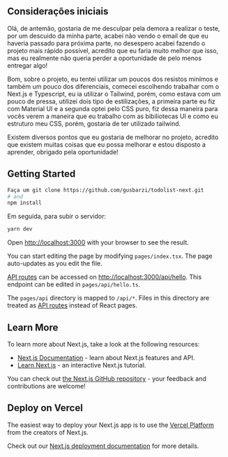 ## Considerações iniciais

Olá, de antemão, gostaria de me desculpar pela demora a realizar o teste, por um descuido da minha parte, acabei não vendo o email de que eu haveria passado para próxima parte, no desespero acabei fazendo o projeto mais rápido possível, acredito que eu faria muito melhor que isso, mas eu realmente não queria perder a oportunidade de pelo menos entregar algo!

Bom, sobre o projeto, eu tentei utilizar um poucos dos resistos minímos e também um pouco dos diferenciais, comecei escolhendo trabalhar com o Next.js e Typescript, eu ia utilizar o Tailwind, porém, como estava com um pouco de pressa, utilizei dois tipo de estilizações, a primeira parte eu fiz com Material UI e a segunda optei pelo CSS puro, fiz dessa maneira para vocês verem a maneira que eu trabalho com as bibiliotecas UI e como eu estruturo meu CSS, porém, gostaria de ter utilizado tailwind.

Existem diversos pontos que eu gostaria de melhorar no projeto, acredito que existem muitas coisas que eu possa melhorar e estou disposto a aprender, obrigado pela oportunidade!

## Getting Started

```bash
Faça um git clone https://github.com/gusbarzi/todolist-next.git
# and
npm install
```
Em seguida, para subir o servidor:

```bash
yarn dev
```

Open [http://localhost:3000](http://localhost:3000) with your browser to see the result.

You can start editing the page by modifying `pages/index.tsx`. The page auto-updates as you edit the file.

[API routes](https://nextjs.org/docs/api-routes/introduction) can be accessed on [http://localhost:3000/api/hello](http://localhost:3000/api/hello). This endpoint can be edited in `pages/api/hello.ts`.

The `pages/api` directory is mapped to `/api/*`. Files in this directory are treated as [API routes](https://nextjs.org/docs/api-routes/introduction) instead of React pages.

## Learn More

To learn more about Next.js, take a look at the following resources:

- [Next.js Documentation](https://nextjs.org/docs) - learn about Next.js features and API.
- [Learn Next.js](https://nextjs.org/learn) - an interactive Next.js tutorial.

You can check out [the Next.js GitHub repository](https://github.com/vercel/next.js/) - your feedback and contributions are welcome!

## Deploy on Vercel

The easiest way to deploy your Next.js app is to use the [Vercel Platform](https://vercel.com/new?utm_medium=default-template&filter=next.js&utm_source=create-next-app&utm_campaign=create-next-app-readme) from the creators of Next.js.

Check out our [Next.js deployment documentation](https://nextjs.org/docs/deployment) for more details.
